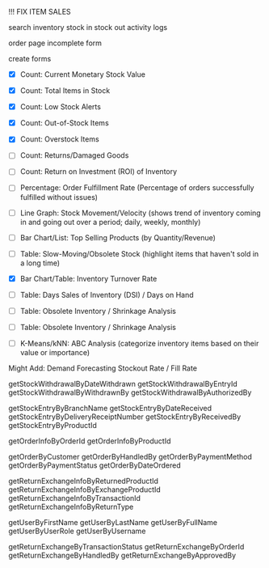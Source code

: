 !!! FIX ITEM SALES



search
   inventory
   stock in
   stock out
   activity logs

order page incomplete form

create forms


- [x] Count: Current Monetary Stock Value
- [x] Count: Total Items in Stock
- [x] Count: Low Stock Alerts
- [x] Count: Out-of-Stock Items
- [x] Count: Overstock Items
- [ ] Count: Returns/Damaged Goods
- [ ] Count: Return on Investment (ROI) of Inventory
- [ ] Percentage: Order Fulfillment Rate (Percentage of orders successfully fulfilled without issues)

- [ ] Line Graph: Stock Movement/Velocity (shows trend of inventory coming in and going out over a period; daily, weekly, monthly)
- [ ] Bar Chart/List: Top Selling Products (by Quantity/Revenue)

- [ ] Table: Slow-Moving/Obsolete Stock (highlight items that haven't sold in a long time)
- [x] Bar Chart/Table: Inventory Turnover Rate
- [ ] Table: Days Sales of Inventory (DSI) / Days on Hand
- [ ] Table: Obsolete Inventory / Shrinkage Analysis
- [ ] Table: Obsolete Inventory / Shrinkage Analysis

- [ ] K-Means/kNN: ABC Analysis (categorize inventory items based on their value or importance)

Might Add:
Demand Forecasting
Stockout Rate / Fill Rate





getStockWithdrawalByDateWithdrawn
getStockWithdrawalByEntryId
getStockWithdrawalByWithdrawnBy
getStockWithdrawalByAuthorizedBy

getStockEntryByBranchName
getStockEntryByDateReceived
getStockEntryByDeliveryReceiptNumber
getStockEntryByReceivedBy
getStockEntryByProductId

getOrderInfoByOrderId
getOrderInfoByProductId

getOrderByCustomer
getOrderByHandledBy
getOrderByPaymentMethod
getOrderByPaymentStatus
getOrderByDateOrdered

getReturnExchangeInfoByReturnedProductId
getReturnExchangeInfoByExchangeProductId
getReturnExchangeInfoByTransactionId
getReturnExchangeInfoByReturnType

getUserByFirstName
getUserByLastName
getUserByFullName
getUserByUserRole
getUserByUsername

getReturnExchangeByTransactionStatus
getReturnExchangeByOrderId
getReturnExchangeByHandledBy
getReturnExchangeByApprovedBy
